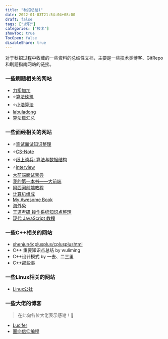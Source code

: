 ```yaml
---
title: "秋招总结1"
date: 2022-01-03T21:54:04+08:00
draft: false
tags: ["求职"]
categories: ["技术"]
showToc: true
TocOpen: false
disableShare: true
---
```


对于秋招过程中收藏的一些资料的总结性文档，主要是一些技术类博客、GitRepo 和刷题指南网站的链接。

### 一些刷题相关的网站
- [力扣加加](https://leetcode-solution-leetcode-pp.gitbook.io/leetcode-solution/)
- ⭐[算法珠玑](https://algorithm-essentials.soulmachine.me/)
- ⭐[小浩算法](https://www.geekxh.com)
- [labuladong](https://labuladong.gitee.io/algo/)
- [算法篇汇总](https://darktiantian.github.io/%E7%AE%97%E6%B3%95%E7%AF%87%E7%9B%AE%E5%BD%95%E6%B1%87%E6%80%BB/)

### 一些面经相关的网站
- ⭐[笔试面试知识整理](https://hit-alibaba.github.io/interview/)
- ⭐[CS-Note](http://www.cyc2018.xyz/)
- ⭐[纸上谈兵: 算法与数据结构](https://www.cnblogs.com/vamei/archive/2013/03/22/2974052.html)
- ⭐[interview](https://interview.huihut.com/#/)
- [大前端面试宝典](https://lucifer.ren/fe-interview/#/)
- [我的第一本书——大前端](https://lucifer.ren/automate-everything/#/)
- [阿西河前端教程](https://www.axihe.com/)
- [计算机组成](https://donizyo.gitbooks.io/computer-organization/content/)
- [My Awesome Book](https://naive.gitbooks.io/linux/content/)
- [海外兔](https://osjobs.net/)
- [王道考研 操作系统知识点整理](https://wizardforcel.gitbooks.io/wangdaokaoyan-os/content/index.html)
- [现代 JavaScript 教程](https://zh.javascript.info/)

### 一些C++相关的网站
- [shenjun4cplusplus/cplusplushtml](https://github.com/shenjun4cplusplus/cplusplushtml)
- C++ 重要知识点总结 by wuliming
- C++设计模式 by 一去、二三里
- [C++那些事](https://light-city.club/sc/)

### 一些Linux相关的网站
- [Linux公社](https://www.linuxidc.com/)

### 一些大佬的博客
> 在此向各位大佬表示感谢！🙇‍
- [Lucifer](Lucifer.ren)
- [面向信仰编程](https://draveness.me/)